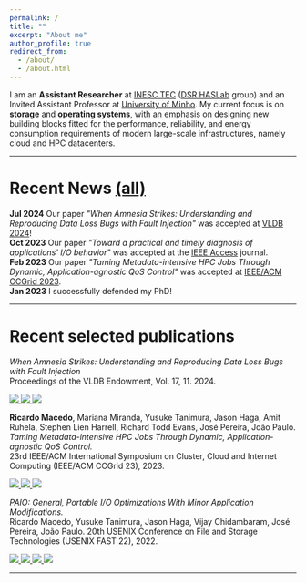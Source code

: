 ```yaml
---
permalink: /
title: ""
excerpt: "About me"
author_profile: true
redirect_from: 
  - /about/
  - /about.html
---
```



I am an **Assistant Researcher** at [INESC TEC](https://www.inesctec.pt/en) ([DSR HASLab](https://dsr-haslab.github.io/) group) and an Invited Assistant Professor at [University of Minho](https://www.uminho.pt/EN).
My current focus is on **storage** and **operating systems**, with an emphasis on designing new building blocks fitted for the performance, reliability, and energy consumption requirements of modern large-scale infrastructures, namely cloud and HPC datacenters.

***

Recent News [(all)](https://rgmacedo.github.io/news/)
===
**Jul 2024** Our paper *"When Amnesia Strikes: Understanding and Reproducing Data Loss Bugs with Fault Injection"* was accepted at [VLDB 2024](https://vldb.org/2024/)!    
**Oct 2023** Our paper *"Toward a practical and timely diagnosis of applications' I/O behavior"* was accepted at the [IEEE Access](https://ieeeaccess.ieee.org/) journal.    
**Feb 2023** Our paper *"Taming Metadata-intensive HPC Jobs Through Dynamic, Application-agnostic QoS Control"* was accepted at [IEEE/ACM CCGrid 2023](https://ccgrid2023.iisc.ac.in/).    
**Jan 2023** I successfully defended my PhD!              

***

<!-- 
Education
===
**Ph.D --- MAP-i Doctoral Program in Computer Science**    
Thesis: *"User-level Software-Defined Storage Data Planes."*    
Supervised by [Prof. João Paulo](https://jtpaulo.github.io/) and [Prof. José Pereira](https://www.inesctec.pt/en/people/jose-orlando-pereira).    
Universities of Minho, Aveiro, and Porto.    
2017 --- 2023

**MSc --- Integrated Master in Computer Science**    
Thesis: *"Secure Computation in NoSQL Databases."*    
Supervised by [Prof. João Paulo](https://jtpaulo.github.io/) and [Prof. Rui Oliveira](https://www.inesctec.pt/en/people/rui-carlos-oliveira).    
University of Minho.    
2011 --- 2017

*** -->

<!-- Experience
===
**Assistant Researcher, HASLab INESC TEC.**    
Research in storage and operating systems for modern, large-scale I/O infrastructures.   
2023 --- present

**Researcher (PhD student), HASLab INESC TEC.**    
Research in distributed storage systems, namely Software-Defined Storage, local and distributed storage systems, and user-space technologies.    
2018 --- 2023

**Research Intern, [AIST](https://www.aist.go.jp/index_en.html).**    
Supervisor: Jason Haga    
Research and development a Software-Defined Storage data plane for ensuring dynamic per-application bandwidth guarantees under shared storage in the ABCI supercomputer (in collaboration with Jason Haga and Yusuke Tanimura).    
2020.08 --- 2020.09

**Researcher (MSc student), HASLab INESC TEC.**    
Research in secure computation in NoSQL and SQL databases to provide flexible performance and security over cloud-based databases systems.    
2016 --- 2017

*** -->

Recent selected publications
===

 *When Amnesia Strikes: Understanding and Reproducing Data Loss Bugs with Fault Injection*    
Proceedings of the VLDB Endowment, Vol. 17, 11. 2024.    
<!-- PDF -->
<a href="https://www.usenix.org/conference/fast22/presentation/macedo">
    <img src="https://img.shields.io/badge/-pdf-5e5b5c?style=plastic&logo=Adobe%20Acrobat%20Reader&logoColor=white" />
  </a>
<!-- Bibtex -->
<a href="https://www.usenix.org/conference/fast22/presentation/macedo">
  <img src="https://img.shields.io/badge/bibtex-5e5b5c?style=plastic&logo=dblp&logoColor=white" />
</a>
<!-- Github -->
<a href="https://github.com/dsrhaslab/lazyfs">
    <img src="https://img.shields.io/badge/dsrhaslab%2Flazyfs-5e5b5c?style=plastic&logo=github&logoColor=white"/>
</a>

**Ricardo Macedo**, Mariana Miranda, Yusuke Tanimura, Jason Haga, Amit Ruhela, Stephen Lien Harrell, Richard Todd Evans, José Pereira, João Paulo.    
*Taming Metadata-intensive HPC Jobs Through Dynamic, Application-agnostic QoS Control.*    
23rd IEEE/ACM International Symposium on Cluster, Cloud and Internet Computing (IEEE/ACM CCGrid 23), 2023.    
<!-- ArXiv version -->
<a href="https://arxiv.org/abs/2302.06418">
    <img src="https://img.shields.io/static/v1?style=plastic&message=arXiv&color=5e5b5c&logo=arXiv&logoColor=FFFFFF&label=" />
</a>
<!-- Github PADLL -->
<a href="https://github.com/dsrhaslab/padll">
    <img src="https://img.shields.io/badge/dsrhaslab%2Fpadll-5e5b5c?style=plastic&logo=github&logoColor=white"/>
</a>
<!-- Github Cheferd-->
<a href="https://github.com/dsrhaslab/cheferd">
    <img src="https://img.shields.io/badge/dsrhaslab%2Fcheferd-5e5b5c?style=plastic&logo=github&logoColor=white"/>
</a>

*PAIO: General, Portable I/O Optimizations With Minor Application Modifications.*    
Ricardo Macedo, Yusuke Tanimura, Jason Haga, Vijay Chidambaram, José Pereira, João Paulo. 
20th USENIX Conference on File and Storage Technologies (USENIX FAST 22), 2022.    
<!-- PDF -->
<a href="https://www.usenix.org/conference/fast22/presentation/macedo">
    <img src="https://img.shields.io/badge/-pdf-5e5b5c?style=plastic&logo=Adobe%20Acrobat%20Reader&logoColor=white" />
  </a>
<!-- Bibtex -->
<a href="https://www.usenix.org/conference/fast22/presentation/macedo">
  <img src="https://img.shields.io/badge/bibtex-5e5b5c?style=plastic&logo=dblp&logoColor=white" />
</a>
<!-- ArXiv version -->
<a href="https://arxiv.org/abs/2106.03617">
    <img src="https://img.shields.io/static/v1?style=plastic&message=arXiv&color=5e5b5c&logo=arXiv&logoColor=FFFFFF&label=" />
</a>
<!-- Github -->
<a href="https://github.com/dsrhaslab/paio">
    <img src="https://img.shields.io/badge/dsrhaslab%2Fpaio-5e5b5c?style=plastic&logo=github&logoColor=white"/>
</a>

***